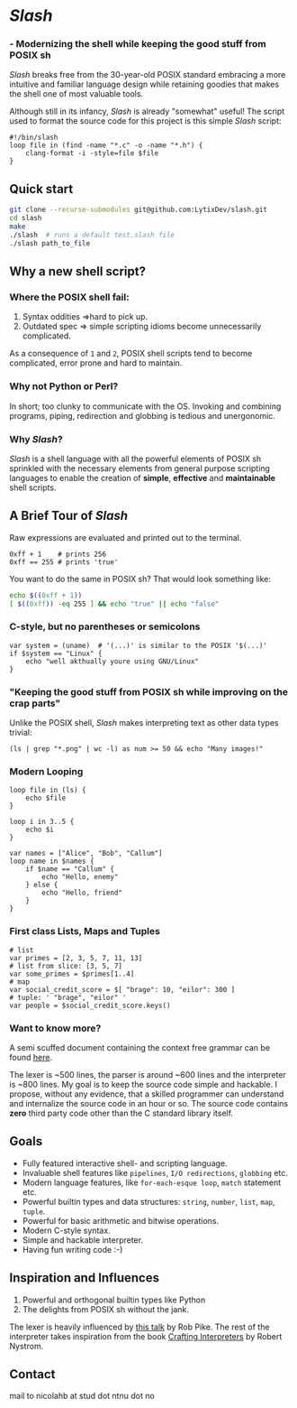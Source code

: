 # *Slash*
### - Modernizing the shell while keeping the good stuff from POSIX sh
*Slash* breaks free from the 30-year-old POSIX standard embracing a more intuitive and familiar language design while retaining goodies that makes the shell one of most valuable tools.

Although still in its infancy, *Slash* is already "somewhat" useful! The script used to format the source code for this project is this simple *Slash* script:
```
#!/bin/slash
loop file in (find -name "*.c" -o -name "*.h") {
    clang-format -i -style=file $file
}
```

## Quick start
```sh
git clone --recurse-submodules git@github.com:LytixDev/slash.git
cd slash
make
./slash  # runs a default test.slash file
./slash path_to_file
```

## Why a new shell script?
### Where the POSIX shell fail:
1. Syntax oddities =>hard to pick up.
2. Outdated spec => simple scripting idioms become unnecessarily complicated.

As a consequence of `1` and `2`, POSIX shell scripts tend to become complicated, error prone and hard to maintain.

### Why not Python or Perl?
In short; too clunky to communicate with the OS. Invoking and combining programs, piping, redirection and globbing is tedious and unergonomic.

### Why *Slash*?
*Slash* is a shell language with all the powerful elements of POSIX sh sprinkled with the necessary elements from general purpose scripting languages to enable the creation of **simple**, **effective** and **maintainable** shell scripts.

## A Brief Tour of *Slash*
Raw expressions are evaluated and printed out to the terminal.
```
0xff + 1    # prints 256
0xff == 255 # prints 'true'
```
You want to do the same in POSIX sh? That would look something like:
```sh
echo $((0xff + 1))
[ $((0xff)) -eq 255 ] && echo "true" || echo "false"
```

### C-style, but no parentheses or semicolons
``` 
var system = (uname)  # '(...)' is similar to the POSIX '$(...)' 
if $system == "Linux" {
    echo "well akthually youre using GNU/Linux"
}
```

### "Keeping the good stuff from POSIX sh while improving on the crap parts"
Unlike the POSIX shell, *Slash* makes interpreting text as other data types trivial:
```
(ls | grep "*.png" | wc -l) as num >= 50 && echo "Many images!"
```

### Modern Looping
```
loop file in (ls) {
    echo $file
}
```
```
loop i in 3..5 {
    echo $i
}
```
```
var names = ["Alice", "Bob", "Callum"]
loop name in $names {
    if $name == "Callum" {
        echo "Hello, enemy"
    } else {
        echo "Hello, friend"
    }
}
```

### First class Lists, Maps and Tuples
```
# list
var primes = [2, 3, 5, 7, 11, 13]
# list from slice: [3, 5, 7]
var some_primes = $primes[1..4]
# map
var social_credit_score = $[ "brage": 10, "eilor": 300 ]
# tuple: ' "brage", "eilor" '
var people = $social_credit_score.keys()
```

### Want to know more?
A semi scuffed document containing the context free grammar can be found [here](https://github.com/LytixDev/slash/blob/main/docs/grammar.txt).

The lexer is ~500 lines, the parser is around ~600 lines and the interpreter is ~800 lines. My goal is to keep the source code simple and hackable. I propose, without any evidence, that a skilled programmer can understand and internalize the source code in an hour or so.  The source code contains **zero** third party code other than the C standard library itself. 


## Goals
- Fully featured interactive shell- and scripting language.
- Invaluable shell features like `pipelines`, `I/O redirections`, `globbing` etc. 
- Modern language features, like `for-each-esque loop`, `match` statement etc.
- Powerful builtin types and data structures: `string`, `number`, `list`, `map`, `tuple`.
- Powerful for basic arithmetic and bitwise operations.
- Modern C-style syntax.
- Simple and hackable interpreter.
- Having fun writing code :-)

## Inspiration and Influences
1. Powerful and orthogonal builtin types like Python
2. The delights from POSIX sh without the jank.


The lexer is heavily influenced by [this talk](https://www.youtube.com/watch?v=HxaD_trXwRE) by Rob Pike. The rest of the interpreter takes inspiration from the book [Crafting Interpreters](https://craftinginterpreters.com/) by Robert Nystrom.

## Contact
mail to nicolahb at stud dot ntnu dot no
